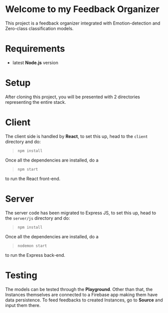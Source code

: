 # Welcome to my **Feedback Organizer**
This project is a feedback organizer integrated with Emotion-detection and Zero-class classification models.

# Requirements
- latest **Node.js** version

# Setup
After cloning this project, you will be presented with 2 directories representing the entire stack.

# Client 
The client side is handled by **React**, to set this up, head to the `client` directory and do:
> `npm install`

Once all the dependencies are installed, do a
> `npm start`

to run the React front-end.

# Server
The server code has been migrated to Express JS, to set this up, head to the  `server/js` directory and do:
> `npm install`

Once all the dependencies are installed, do a
> `nodemon start`

to run the Express back-end.

# Testing
The models can be tested through the **Playground**. Other than that, the Instances themselves are connected to a Firebase app making them have data persistence. To feed feedbacks to created Instances, go to **Source** and input them there.


